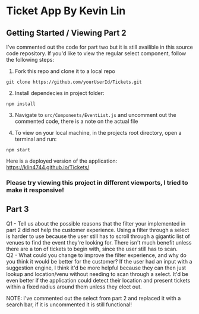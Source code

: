 # Ticket App By Kevin Lin

## Getting Started / Viewing Part 2

I've commented out the code for part two but it is still availible in this source code repository. If you'd like to view the regular select component, follow the following steps:
<br>

1. Fork this repo and clone it to a local repo

```
git clone https://github.com/yourUserId/Tickets.git
```
2. Install dependecies in project folder:
```
npm install
```
3. Navigate to <code>src/Components/EventList.js</code> and uncomment out the commented code, there is a note on the actual file
   <br>

4. To view on your local machine, in the projects root directory, open a terminal and run:

```
npm start
```

Here is a deployed version of the application:
https://klin4744.github.io/Tickets/

### Please try viewing this project in different viewports, I tried to make it responsive!

## Part 3

Q1 - Tell us about the possible reasons that the filter your implemented in part 2 did not help the customer experience.
Using a filter through a select is harder to use because the user still has to scroll through a gigantic list of venues to find the event they're looking for. There isn't much benefit unless there are a ton of tickets to begin with, since the user still has to scan.
<br>
Q2 - What could you change to improve the filter experience, and why do you think it would be better for the customer?
If the user had an input with a suggestion engine, I think it'd be more helpful because they can then just lookup and location/venu without needing to scan through a select. It'd be even better if the application could detect their location and present tickets within a fixed radius around them unless they elect out.

NOTE: I've commented out the select from part 2 and replaced it with a search bar, if it is uncommented it is still functional!
